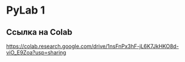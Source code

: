 # PyLab 1

## Ссылка на Colab

https://colab.research.google.com/drive/1nsFnPx3hF-jL6K7JkHKO8d-viO_E9Zoa?usp=sharing


